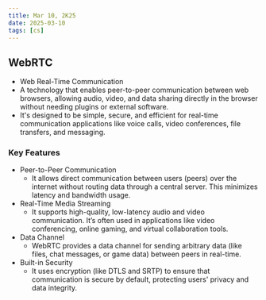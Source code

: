 ```yaml
---
title: Mar 10, 2K25
date: 2025-03-10
tags: [cs]
---
```


## WebRTC

- Web Real-Time Communication
- A technology that enables peer-to-peer communication between web browsers, allowing audio, video, and data sharing directly in the browser without needing plugins or external software.
- It's designed to be simple, secure, and efficient for real-time communication applications like voice calls, video conferences, file transfers, and messaging.

### Key Features

- Peer-to-Peer Communication
  - It allows direct communication between users (peers) over the internet without routing data through a central server. This minimizes latency and bandwidth usage.
- Real-Time Media Streaming
  - It supports high-quality, low-latency audio and video communication. It’s often used in applications like video conferencing, online gaming, and virtual collaboration tools.
- Data Channel
  - WebRTC provides a data channel for sending arbitrary data (like files, chat messages, or game data) between peers in real-time.
- Built-in Security
  - It uses encryption (like DTLS and SRTP) to ensure that communication is secure by default, protecting users' privacy and data integrity.